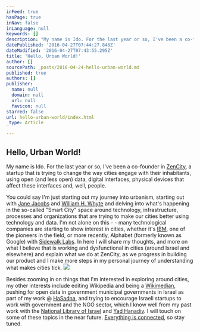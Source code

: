 ```yaml
---
inFeed: true
hasPage: true
inNav: false
inLanguage: null
keywords: []
description: "My name is Ido. For the last year or so, I've been a co-founder in ZenCity, a startup that is trying to change the way cities engage with their inhabitants, using open (and less open) data, digital interfaces, physical devices that affect these interfaces and, well, people."
datePublished: '2016-04-27T07:44:27.848Z'
dateModified: '2016-04-27T07:43:55.295Z'
title: 'Hello, Urban World!'
author: []
sourcePath: _posts/2016-04-24-hello-urban-world.md
published: true
authors: []
publisher:
  name: null
  domain: null
  url: null
  favicon: null
starred: false
url: hello-urban-world/index.html
_type: Article

---
```

## Hello, Urban World!

My name is Ido. For the last year or so, I've been a co-founder in [ZenCity][0], a startup that is trying to change the way cities engage with their inhabitants, using open (and less open) data, digital interfaces, physical devices that affect these interfaces and, well, people.

You could say I'm just starting out my journey into urbanism, starting out with [Jane Jacobs][1] and [William H. Whyte][2] and delving into what's happening in the so-called "Smart City" space around technology, infrastructure, processes and organizations that are trying to make our cities better using technology and data. I'm not alone on this - - many technological companies are starting to show interest in cities, whether it's [IBM][3], one of the pioneers in the field, or more recently, Alphabet (formerly known as Google) with [Sidewalk Labs][4]. In here I will share my thoughts, and more on what I believe that is working and dysfunctional in cities (around Israel and elsewhere) and explain what we do at ZenCity, as we progress in building our product and I make more steps in my personal journey of understanding what makes cities tick.
![](https://the-grid-user-content.s3-us-west-2.amazonaws.com/8cd7fa56-adaf-4c0a-b09c-5d1a37b7a19e.jpg)

Besides zooming in on things that I'm interested in exploring around cities, my other interests include editing Wikipedia and being a [Wikimedian][5], pushing for open data in government municipal governments in Israel as part of my work @ [HaSadna][6], and trying to encourage Israeli startups to work with government and the NGO sector, which I know well from my past work with the [National Library of Israel][7] and [Yad Hanadiv][8]. I will touch on some of these topics in the near future. [Everything is connected][9], so stay tuned.

[0]: http://zencity.io/
[1]: http://www.amazon.de/Death-Life-Great-American-Cities/dp/067974195X%3FSubscriptionId%3DAKIAILSHYYTFIVPWUY6Q%26tag%3Dduc02-21%26linkCode%3Dxm2%26camp%3D2025%26creative%3D165953%26creativeASIN%3D067974195X
[2]: http://www.amazon.com/Social-Life-Small-Urban-Spaces/dp/097063241X
[3]: http://www.ibm.com/smarterplanet/us/en/smarter_cities/overview/
[4]: http://www.sidewalklabs.com/
[5]: https://meta.wikimedia.org/wiki/Wikimedia_Israel
[6]: null
[7]: http://nli.org.il/
[8]: http://yadhanadiv.org/
[9]: http://smallpieces.com/index.php
